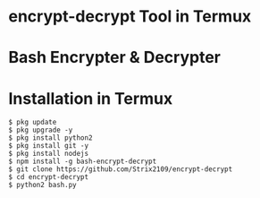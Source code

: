 # encrypt-decrypt Tool in Termux

# Bash Encrypter & Decrypter

# Installation in Termux
```
$ pkg update
$ pkg upgrade -y
$ pkg install python2
$ pkg install git -y
$ pkg install nodejs
$ npm install -g bash-encrypt-decrypt
$ git clone https://github.com/Strix2109/encrypt-decrypt
$ cd encrypt-decrypt
$ python2 bash.py
```
